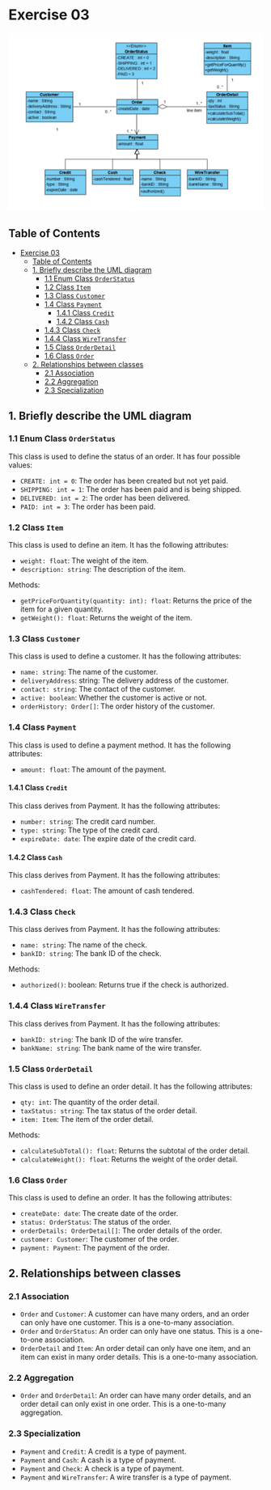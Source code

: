# Exercise 03

![image](image.png)

## Table of Contents

- [Exercise 03](#exercise-03)
  - [Table of Contents](#table-of-contents)
  - [1. Briefly describe the UML diagram](#1-briefly-describe-the-uml-diagram)
    - [1.1 Enum Class `OrderStatus`](#11-enum-class-orderstatus)
    - [1.2 Class `Item`](#12-class-item)
    - [1.3 Class `Customer`](#13-class-customer)
    - [1.4 Class `Payment`](#14-class-payment)
      - [1.4.1 Class `Credit`](#141-class-credit)
      - [1.4.2 Class `Cash`](#142-class-cash)
    - [1.4.3 Class `Check`](#143-class-check)
    - [1.4.4 Class `WireTransfer`](#144-class-wiretransfer)
    - [1.5 Class `OrderDetail`](#15-class-orderdetail)
    - [1.6 Class `Order`](#16-class-order)
  - [2. Relationships between classes](#2-relationships-between-classes)
    - [2.1 Association](#21-association)
    - [2.2 Aggregation](#22-aggregation)
    - [2.3 Specialization](#23-specialization)

## 1. Briefly describe the UML diagram

### 1.1 Enum Class `OrderStatus`

This class is used to define the status of an order. It has four possible values:

- `CREATE: int = 0`: The order has been created but not yet paid.
- `SHIPPING: int = 1`: The order has been paid and is being shipped.
- `DELIVERED: int = 2`: The order has been delivered.
- `PAID: int = 3`: The order has been paid.

### 1.2 Class `Item`

This class is used to define an item. It has the following attributes:

- `weight: float`: The weight of the item.
- `description: string`: The description of the item.

Methods:

- `getPriceForQuantity(quantity: int): float`: Returns the price of the item for a given quantity.
- `getWeight(): float`: Returns the weight of the item.

### 1.3 Class `Customer`

This class is used to define a customer. It has the following attributes:

- `name: string`: The name of the customer.
- `deliveryAddress`: string: The delivery address of the customer.
- `contact: string`: The contact of the customer.
- `active: boolean`: Whether the customer is active or not.
- `orderHistory: Order[]`: The order history of the customer.

### 1.4 Class `Payment`

This class is used to define a payment method. It has the following attributes:

- `amount: float`: The amount of the payment.

#### 1.4.1 Class `Credit`

This class derives from Payment. It has the following attributes:

- `number: string`: The credit card number.
- `type: string`: The type of the credit card.
- `expireDate: date`: The expire date of the credit card.

#### 1.4.2 Class `Cash`

This class derives from Payment. It has the following attributes:

- `cashTendered: float`: The amount of cash tendered.

### 1.4.3 Class `Check`

This class derives from Payment. It has the following attributes:

- `name: string`: The name of the check.
- `bankID: string`: The bank ID of the check.

Methods:

- `authorized()`: boolean: Returns true if the check is authorized.

### 1.4.4 Class `WireTransfer`

This class derives from Payment. It has the following attributes:

- `bankID: string`: The bank ID of the wire transfer.
- `bankName: string`: The bank name of the wire transfer.

### 1.5 Class `OrderDetail`

This class is used to define an order detail. It has the following attributes:

- `qty: int`: The quantity of the order detail.
- `taxStatus: string`: The tax status of the order detail.
- `item: Item`: The item of the order detail.

Methods:

- `calculateSubTotal(): float`: Returns the subtotal of the order detail.
- `calculateWeight(): float`: Returns the weight of the order detail.

### 1.6 Class `Order`

This class is used to define an order. It has the following attributes:

- `createDate: date`: The create date of the order.
- `status: OrderStatus`: The status of the order.
- `orderDetails: OrderDetail[]`: The order details of the order.
- `customer: Customer`: The customer of the order.
- `payment: Payment`: The payment of the order.

## 2. Relationships between classes

### 2.1 Association

- `Order` and `Customer`: A customer can have many orders, and an order can only have one customer. This is a one-to-many association.
- `Order` and `OrderStatus`: An order can only have one status. This is a one-to-one association.
- `OrderDetail` and `Item`: An order detail can only have one item, and an item can exist in many order details. This is a one-to-many association.

### 2.2 Aggregation

- `Order` and `OrderDetail`: An order can have many order details, and an order detail can only exist in one order. This is a one-to-many aggregation.

### 2.3 Specialization

- `Payment` and `Credit`: A credit is a type of payment.
- `Payment` and `Cash`: A cash is a type of payment.
- `Payment` and `Check`: A check is a type of payment.
- `Payment` and `WireTransfer`: A wire transfer is a type of payment.
